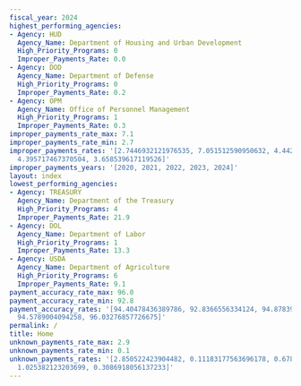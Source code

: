 ```yaml
---
fiscal_year: 2024
highest_performing_agencies:
- Agency: HUD
  Agency_Name: Department of Housing and Urban Development
  High_Priority_Programs: 0
  Improper_Payments_Rate: 0.0
- Agency: DOD
  Agency_Name: Department of Defense
  High_Priority_Programs: 0
  Improper_Payments_Rate: 0.2
- Agency: OPM
  Agency_Name: Office of Personnel Management
  High_Priority_Programs: 1
  Improper_Payments_Rate: 0.3
improper_payments_rate_max: 7.1
improper_payments_rate_min: 2.7
improper_payments_rates: '[2.7446932121976535, 7.051512590950632, 4.442997625603248,
  4.395717467370504, 3.658539617119526]'
improper_payments_years: '[2020, 2021, 2022, 2023, 2024]'
layout: index
lowest_performing_agencies:
- Agency: TREASURY
  Agency_Name: Department of the Treasury
  High_Priority_Programs: 4
  Improper_Payments_Rate: 21.9
- Agency: DOL
  Agency_Name: Department of Labor
  High_Priority_Programs: 1
  Improper_Payments_Rate: 13.3
- Agency: USDA
  Agency_Name: Department of Agriculture
  High_Priority_Programs: 6
  Improper_Payments_Rate: 9.1
payment_accuracy_rate_max: 96.0
payment_accuracy_rate_min: 92.8
payment_accuracy_rates: '[94.40478436389786, 92.8366556334124, 94.87839844920984,
  94.5789004094258, 96.03276857726675]'
permalink: /
title: Home
unknown_payments_rate_max: 2.9
unknown_payments_rate_min: 0.1
unknown_payments_rates: '[2.850522423904482, 0.11183177563696178, 0.6786039251869063,
  1.025382123203699, 0.3086918056137233]'
---
```

